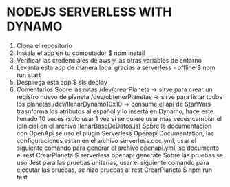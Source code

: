 # NODEJS SERVERLESS WITH DYNAMO

1. Clona el repositorio
2. Instala el app en tu computador
$ npm install
4. Verificar las credenciales de aws y las otras variables de entorno
5. Levanta esta app de manera local gracias a serverless - offline
$ npm run start
6. Despliega esta app
$ sls deploy
7. Comentarios
Sobre las rutas
/dev/crearPlaneta -> sirve para crear un registro nuevo de planeta
/dev/obtenerPlanetas -> sirve para listar todos los planetas
/dev/llenarDynamo10x10 -> consume el api de StarWars , trasnforma los atributos al español y lo inserta en Dynamo, hace este llenado 10 veces (solo usar 1 vez si se quiere usar mas veces cambiar el idInicial en el archivo llenarBaseDeDatos.js)
Sobre la documentacion con OpenApi
se uso el plugin Serverless Openapi Documentation, las configuraciones estan en el archivo serverless.doc.yml, usar el siguiente comando para generar el archivo openapi.yml, se documento el rest CrearPlaneta
$ serverless openapi generate
Sobre las pruebas
se uso Jest para las pruebas unitarias, usar el siguiente comando para ejecutar las pruebas, se hizo pruebas al rest CrearPlaneta
$ npm run test

